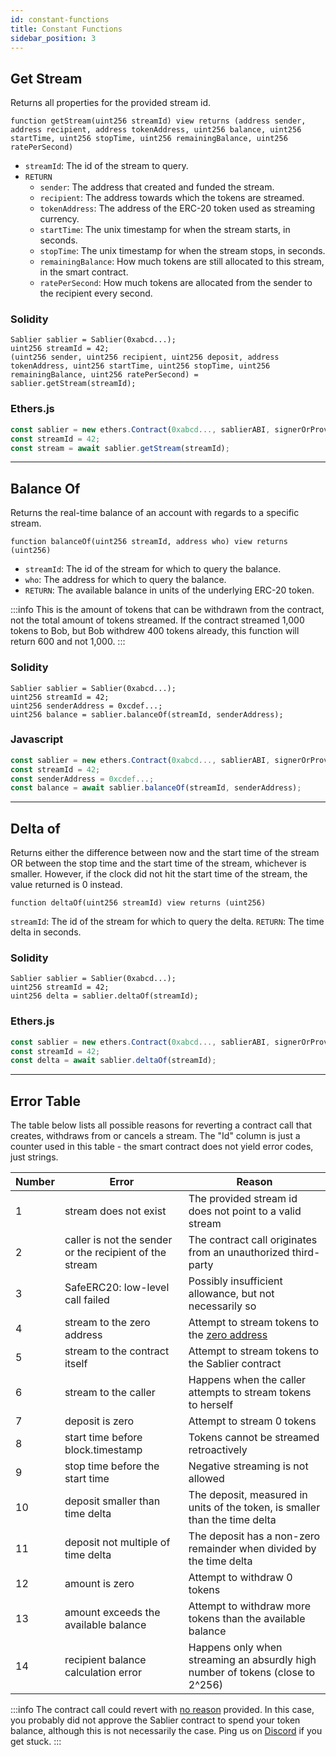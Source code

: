 ```yaml
---
id: constant-functions
title: Constant Functions
sidebar_position: 3
---
```


## Get Stream

Returns all properties for the provided stream id.

```solidity
function getStream(uint256 streamId) view returns (address sender, address recipient, address tokenAddress, uint256 balance, uint256 startTime, uint256 stopTime, uint256 remainingBalance, uint256 ratePerSecond)
```

- `streamId`: The id of the stream to query.
- `RETURN`
  - `sender`: The address that created and funded the stream.
  - `recipient`: The address towards which the tokens are streamed.
  - `tokenAddress`: The address of the ERC-20 token used as streaming currency.
  - `startTime`: The unix timestamp for when the stream starts, in seconds.
  - `stopTime`: The unix timestamp for when the stream stops, in seconds.
  - `remainingBalance`: How much tokens are still allocated to this stream, in the smart contract.
  - `ratePerSecond`: How much tokens are allocated from the sender to the recipient every second.

### Solidity

```solidity
Sablier sablier = Sablier(0xabcd...);
uint256 streamId = 42;
(uint256 sender, uint256 recipient, uint256 deposit, address tokenAddress, uint256 startTime, uint256 stopTime, uint256 remainingBalance, uint256 ratePerSecond) = sablier.getStream(streamId);
```

### Ethers.js

```javascript
const sablier = new ethers.Contract(0xabcd..., sablierABI, signerOrProvider);
const streamId = 42;
const stream = await sablier.getStream(streamId);‌
```

---

## Balance Of

Returns the real-time balance of an account with regards to a specific stream.

```solidity
function balanceOf(uint256 streamId, address who) view returns (uint256)
```

- `streamId`: The id of the stream for which to query the balance.
- `who`: The address for which to query the balance.
- `RETURN`: The available balance in units of the underlying ERC-20 token.

:::info
This is the amount of tokens that can be withdrawn from the contract, not the total amount of tokens streamed. If the contract streamed 1,000
tokens to Bob, but Bob withdrew 400 tokens already, this function will return 600 and not 1,000.
:::

### Solidity

```solidity
Sablier sablier = Sablier(0xabcd...);
uint256 streamId = 42;
uint256 senderAddress = 0xcdef...;
uint256 balance = sablier.balanceOf(streamId, senderAddress);
```

### Javascript

```javascript
const sablier = new ethers.Contract(0xabcd..., sablierABI, signerOrProvider);
const streamId = 42;
const senderAddress = 0xcdef...;
const balance = await sablier.balanceOf(streamId, senderAddress);
```

---

## Delta of

Returns either the difference between now and the start time of the stream OR between the stop time and the start time
of the stream, whichever is smaller. However, if the clock did not hit the start time of the stream, the value returned
is 0 instead.

```solidity
function deltaOf(uint256 streamId) view returns (uint256)‌
```

`streamId`: The id of the stream for which to query the delta.
`RETURN`: The time delta in seconds.

### Solidity

```solidity
Sablier sablier = Sablier(0xabcd...);
uint256 streamId = 42;
uint256 delta = sablier.deltaOf(streamId);‌
```

### Ethers.js

```javascript
const sablier = new ethers.Contract(0xabcd..., sablierABI, signerOrProvider);
const streamId = 42;
const delta = await sablier.deltaOf(streamId);
```

---

## Error Table

The table below lists all possible reasons for reverting a contract call that creates, withdraws from or cancels a
stream. The "Id" column is just a counter used in this table - the smart contract does not yield error codes, just strings.

| Number | Error                                                   | Reason                                                                                                                  |
| ------ | ------------------------------------------------------- | ----------------------------------------------------------------------------------------------------------------------  |
| 1      | stream does not exist                                   | The provided stream id does not point to a valid stream                                                                 |
| 2      | caller is not the sender or the recipient of the stream | The contract call originates from an unauthorized third-party                                                           |
| 3      | SafeERC20: low-level call failed                        | Possibly insufficient allowance, but not necessarily so                                                                 |
| 4      | stream to the zero address                              | Attempt to stream tokens to the [zero address](https://etherscan.io/address/0x0000000000000000000000000000000000000000) |
| 5      | stream to the contract itself                           | Attempt to stream tokens to the Sablier contract                                                                        |
| 6      | stream to the caller                                    | Happens when the caller attempts to stream tokens to herself                                                            |
| 7      | deposit is zero                                         | Attempt to stream 0 tokens                                                                                              |
| 8      | start time before block.timestamp                       | Tokens cannot be streamed retroactively                                                                                 |
| 9      | stop time before the start time                         | Negative streaming is not allowed                                                                                       |
| 10     | deposit smaller than time delta                         | The deposit, measured in units of the token, is smaller than the time delta                                             |
| 11     | deposit not multiple of time delta                      | The deposit has a non-zero remainder when divided by the time delta                                                     |
| 12     | amount is zero                                          | Attempt to withdraw 0 tokens                                                                                            |
| 13     | amount exceeds the available balance                    | Attempt to withdraw more tokens than the available balance                                                              |
| 14     | recipient balance calculation error                     | Happens only when streaming an absurdly high number of tokens (close to 2^256)                                          |

:::info
The contract call could revert with [no reason](https://vmexceptionwhileprocessingtransactionrevert.com/) provided. In this case, you probably did not approve the Sablier contract to spend your token balance, although this is not necessarily the case. Ping us on [Discord](https://discord.gg/bSwRCwWRsT) if you get stuck.
:::
